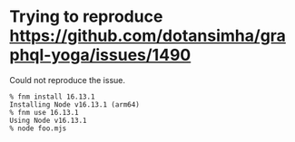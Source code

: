 # Trying to reproduce https://github.com/dotansimha/graphql-yoga/issues/1490

Could not reproduce the issue.

```
% fnm install 16.13.1
Installing Node v16.13.1 (arm64)
% fnm use 16.13.1
Using Node v16.13.1
% node foo.mjs
```
